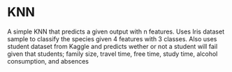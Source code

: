 # KNN
A simple KNN that predicts a given output with n features. Uses Iris dataset sample to classify the species given 4 features with 3 classes. Also uses student dataset from Kaggle and predicts wether or not a student will fail given that students; family size, travel time, free time, study time, alcohol consumption, and absences
